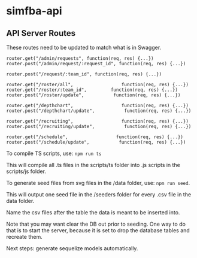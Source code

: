 # simfba-api

## API Server Routes

These routes need to be updated to match what is in Swagger.

```
router.get("/admin/requests", function(req, res) {...})
router.post("/admin/request/:request_id", function(req, res) {...})

router.post("/request/:team_id", function(req, res) {...})

router.get("/roster/all",                  function(req, res) {...})
router.get("/roster/:team_id",         function(req, res) {...})
router.post("/roster/update",           function(req, res) {...})

router.get("/depthchart",                  function(req, res) {...})
router.post("/depthchart/update",           function(req, res) {...})

router.get("/recruiting",                  function(req, res) {...})
router.post("/recruiting/update",           function(req, res) {...})

router.get("/schedule",                  function(req, res) {...})
router.post("/schedule/update",           function(req, res) {...})
```

To compile TS scripts, use:
`npm run ts`

This will compile all .ts files in the scripts/ts folder into .js scripts in the scripts/js folder.

To generate seed files from svg files in the /data folder, use:
`npm run seed`.

This will output one seed file in the /seeders folder for every .csv file in the data folder.

Name the csv files after the table the data is meant to be inserted into.

Note that you may want clear the DB out prior to seeding. One way to do that is to start the server, because it is set to drop the database tables and recreate them.

Next steps: generate sequelize models automatically.